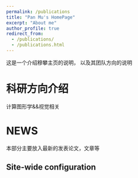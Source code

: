 ```yaml
---
permalink: /publications
title: "Pan Mu's HomePage"
excerpt: "About me"
author_profile: true
redirect_from: 
  - /publications/
  - /publications.html
---
```


这是一个介绍穆攀主页的说明， 以及其团队方向的说明

科研方向介绍
======
计算图形学&&视觉相关

NEWS
======
本部分主要放入最新的发表论文，文章等

Site-wide configuration
------

